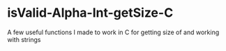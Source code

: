 # isValid-Alpha-Int-getSize-C
A few useful functions I made to work in C for getting size of and working with strings
